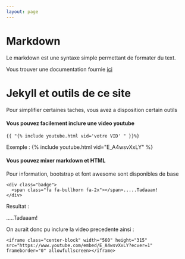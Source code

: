 ```yaml
---
layout: page
---
```


# Markdown

Le markdown est une syntaxe simple permettant de formater du text.

Vous trouver une documentation fournie [ici](https://guides.github.com/features/mastering-markdown/)


# Jekyll et outils de ce site

Pour simplifier certaines taches, vous avez a disposition certain outils

#### Vous pouvez facilement inclure une video youtube
```
{{ "{% include youtube.html vid='votre VID' " }}%}
```
Exemple :
{% include youtube.html vid="E_A4wsvXxLY" %}


#### Vous pouvez mixer markdown et HTML
Pour information, bootstrap et font awesome sont disponibles de base
```
<div class="badge">
  <span class="fa fa-bullhorn fa-2x"></span>.....Tadaaam!
</div>
```
Resultat :

<div class="badge">
  <span class="fa fa-bullhorn fa-2x"></span>.....Tadaaam!
</div>

On aurait donc pu inclure la video precedente ainsi :
```
<iframe class="center-block" width="560" height="315" src="https://www.youtube.com/embed/E_A4wsvXxLY?ecver=1" frameborder="0" allowfullscreen></iframe>
```
